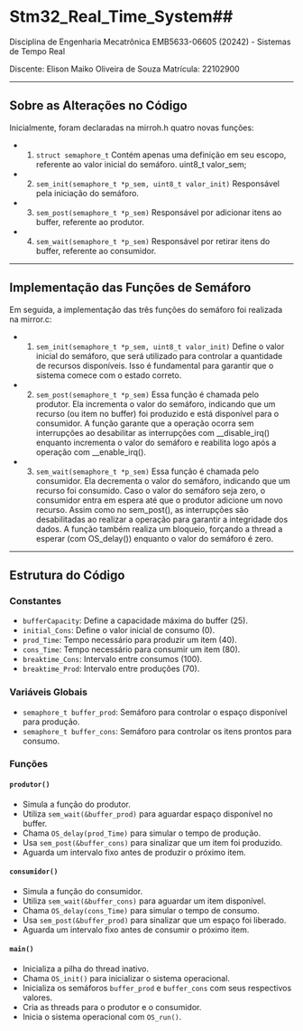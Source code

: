 # Stm32_Real_Time_System##
Disciplina de Engenharia Mecatrônica
    EMB5633-06605 (20242) - Sistemas de Tempo Real

Discente: Elison Maiko Oliveira de Souza
Matrícula: 22102900

---

## Sobre as Alterações no Código
Inicialmente, foram declaradas na mirroh.h quatro novas funções:

- 1. `struct semaphore_t`
    Contém apenas uma definição em seu escopo, referente ao valor inicial do semáforo.
	uint8_t valor_sem;

- 2. `sem_init(semaphore_t *p_sem, uint8_t valor_init)`
    Responsável pela iniciação do semáforo.

- 3. `sem_post(semaphore_t *p_sem)`
    Responsável por adicionar itens ao buffer, referente ao produtor.

- 4. `sem_wait(semaphore_t *p_sem)`
    Responsável por retirar itens do buffer, referente ao consumidor.

---

## Implementação das Funções de Semáforo
Em seguida, a implementação das três funções do semáforo foi realizada na mirror.c:

- 1. `sem_init(semaphore_t *p_sem, uint8_t valor_init)`
    Define o valor inicial do semáforo, que será utilizado para controlar a quantidade de recursos disponíveis. Isso é fundamental para garantir que o sistema comece com o estado correto.

- 2. `sem_post(semaphore_t *p_sem)`
    Essa função é chamada pelo produtor. Ela incrementa o valor do semáforo, indicando que um recurso (ou item no buffer) foi produzido e está disponível para o consumidor. A função garante que a operação ocorra sem interrupções ao desabilitar as interrupções com __disable_irq() enquanto incrementa o valor do semáforo e reabilita logo após a operação com __enable_irq().

- 3. `sem_wait(semaphore_t *p_sem)`
    Essa função é chamada pelo consumidor. Ela decrementa o valor do semáforo, indicando que um recurso foi consumido. Caso o valor do semáforo seja zero, o consumidor entra em espera até que o produtor adicione um novo recurso. Assim como no sem_post(), as interrupções são desabilitadas ao realizar a operação para garantir a integridade dos dados. A função também realiza um bloqueio, forçando a thread a esperar (com OS_delay()) enquanto o valor do semáforo é zero.

---

## Estrutura do Código

### Constantes

- `bufferCapacity`: Define a capacidade máxima do buffer (25).
- `initial_Cons`: Define o valor inicial de consumo (0).
- `prod_Time`: Tempo necessário para produzir um item (40).
- `cons_Time`: Tempo necessário para consumir um item (80).
- `breaktime_Cons`: Intervalo entre consumos (100).
- `breaktime_Prod`: Intervalo entre produções (70).

### Variáveis Globais

- `semaphore_t buffer_prod`: Semáforo para controlar o espaço disponível para produção.
- `semaphore_t buffer_cons`: Semáforo para controlar os itens prontos para consumo.

### Funções

#### `produtor()`

- Simula a função do produtor.
- Utiliza `sem_wait(&buffer_prod)` para aguardar espaço disponível no buffer.
- Chama `OS_delay(prod_Time)` para simular o tempo de produção.
- Usa `sem_post(&buffer_cons)` para sinalizar que um item foi produzido.
- Aguarda um intervalo fixo antes de produzir o próximo item.

#### `consumidor()`

- Simula a função do consumidor.
- Utiliza `sem_wait(&buffer_cons)` para aguardar um item disponível.
- Chama `OS_delay(cons_Time)` para simular o tempo de consumo.
- Usa `sem_post(&buffer_prod)` para sinalizar que um espaço foi liberado.
- Aguarda um intervalo fixo antes de consumir o próximo item.

#### `main()`

- Inicializa a pilha do thread inativo.
- Chama `OS_init()` para inicializar o sistema operacional.
- Inicializa os semáforos `buffer_prod` e `buffer_cons` com seus respectivos valores.
- Cria as threads para o produtor e o consumidor.
- Inicia o sistema operacional com `OS_run()`.

